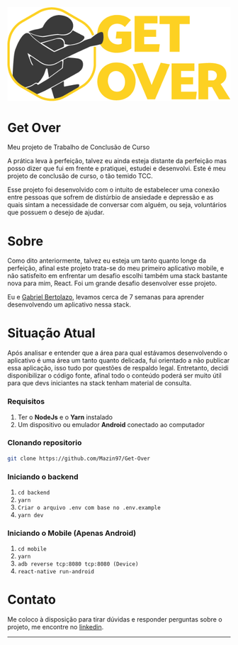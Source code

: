   <p align="center">
    <img  src="./app/src/assets/logo@3x.png" alt="Logo do App" />
  </p>

# Get Over

Meu projeto de Trabalho de Conclusão de Curso

A prática leva à perfeição, talvez eu ainda esteja distante da perfeição mas posso dizer que fui em frente e pratiquei, estudei e desenvolvi. Este é meu projeto de conclusão de curso, o tão temido TCC.

Esse projeto foi desenvolvido com o intuito de estabelecer uma conexão entre pessoas que sofrem de distúrbio de ansiedade e depressão e as quais sintam a necessidade de conversar com alguém, ou seja, voluntários que possuem o desejo de ajudar.

# Sobre

Como dito anteriormente, talvez eu esteja um tanto quanto longe da perfeição, afinal este projeto trata-se do meu primeiro aplicativo mobile, e não satisfeito em enfrentar um desafio escolhi também uma stack bastante nova para mim, React. Foi um grande desafio desenvolver esse projeto.

Eu e [Gabriel Bertolazo](https://github.com/gabrielbertolazo), levamos cerca de 7 semanas para aprender desenvolvendo um aplicativo nessa stack.

# Situação Atual

Após analisar e entender que a área para qual estávamos desenvolvendo o aplicativo é uma área um tanto quanto delicada, fui orientado a não publicar essa aplicação, isso tudo por questões de respaldo legal. Entretanto, decidi disponibilizar o código fonte, afinal todo o conteúdo poderá ser muito útil para que devs iniciantes na stack tenham material de consulta.

### Requisitos

1. Ter o **NodeJs** e o **Yarn** instalado
2. Um dispositivo ou emulador **Android** conectado ao computador

### Clonando repositorio

```sh
git clone https://github.com/Mazin97/Get-Over
```

### Iniciando o backend

1. `cd backend`
2. `yarn`
3. `Criar o arquivo .env com base no .env.example`
4. `yarn dev`

### Iniciando o Mobile (Apenas Android)

1. `cd mobile`
2. `yarn`
3. `adb reverse tcp:8080 tcp:8080 (Device)`
4. `react-native run-android`

# Contato

Me coloco à disposição para tirar dúvidas e responder perguntas sobre o projeto, me encontre no [linkedin](https://www.linkedin.com/in/mateus-bertolazo/).

<hr>
